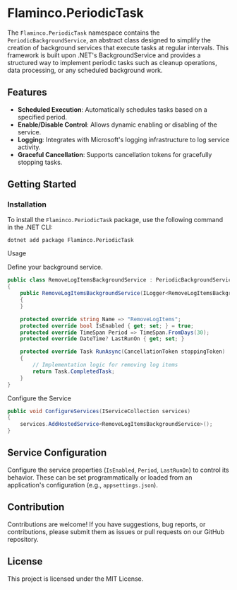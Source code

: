 # Flaminco.PeriodicTask

The `Flaminco.PeriodicTask` namespace contains the `PeriodicBackgroundService`, an abstract class designed to simplify the creation of background services that execute tasks at regular intervals. This framework is built upon .NET's BackgroundService and provides a structured way to implement periodic tasks such as cleanup operations, data processing, or any scheduled background work.

## Features

- **Scheduled Execution**: Automatically schedules tasks based on a specified period.
- **Enable/Disable Control**: Allows dynamic enabling or disabling of the service.
- **Logging**: Integrates with Microsoft's logging infrastructure to log service activity.
- **Graceful Cancellation**: Supports cancellation tokens for gracefully stopping tasks.

## Getting Started

### Installation

To install the `Flaminco.PeriodicTask` package, use the following command in the .NET CLI:

```shell
dotnet add package Flaminco.PeriodicTask
```

Usage

Define your background service.

```csharp
public class RemoveLogItemsBackgroundService : PeriodicBackgroundService
{
    public RemoveLogItemsBackgroundService(ILogger<RemoveLogItemsBackgroundService> logger) : base(logger)
    {
    }

    protected override string Name => "RemoveLogItems";
    protected override bool IsEnabled { get; set; } = true;
    protected override TimeSpan Period => TimeSpan.FromDays(30);
    protected override DateTime? LastRunOn { get; set; }

    protected override Task RunAsync(CancellationToken stoppingToken)
    {
        // Implementation logic for removing log items
        return Task.CompletedTask;
    }
}

```

Configure the Service

```csharp
public void ConfigureServices(IServiceCollection services)
{
    services.AddHostedService<RemoveLogItemsBackgroundService>();
}
```

## Service Configuration

Configure the service properties (`IsEnabled`, `Period`, `LastRunOn`) to control its behavior. These can be set programmatically or loaded from an application's configuration (e.g., `appsettings.json`).

## Contribution
Contributions are welcome! If you have suggestions, bug reports, or contributions, please submit them as issues or pull requests on our GitHub repository.

## License
This project is licensed under the MIT License.